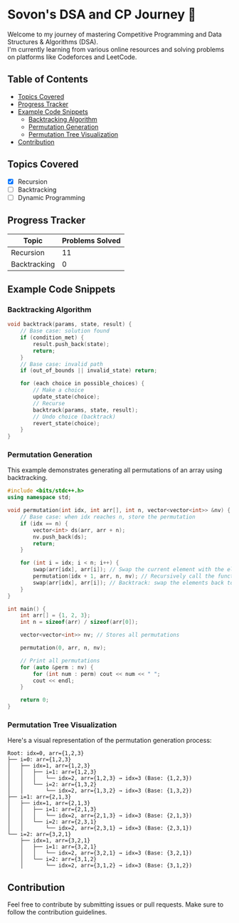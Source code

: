 # Sovon's DSA and CP Journey 🚀

Welcome to my journey of mastering Competitive Programming and Data Structures & Algorithms (DSA).  
I'm currently learning from various online resources and solving problems on platforms like Codeforces and LeetCode.

## Table of Contents
- [Topics Covered](#topics-covered)
- [Progress Tracker](#progress-tracker)
- [Example Code Snippets](#example-code-snippets)
  - [Backtracking Algorithm](#backtracking-algorithm)
  - [Permutation Generation](#permutation-generation)
  - [Permutation Tree Visualization](#permutation-tree-visualization)
- [Contribution](#contribution)

## Topics Covered
- [x] Recursion
- [ ] Backtracking
- [ ] Dynamic Programming

## Progress Tracker
| Topic          | Problems Solved |
|----------------|-----------------|
| Recursion      | 11              |
| Backtracking   | 0               |

## Example Code Snippets

### Backtracking Algorithm
```cpp
void backtrack(params, state, result) {
    // Base case: solution found
    if (condition_met) {
        result.push_back(state);
        return;
    }
    // Base case: invalid path
    if (out_of_bounds || invalid_state) return;

    for (each choice in possible_choices) {
        // Make a choice
        update_state(choice);
        // Recurse
        backtrack(params, state, result);
        // Undo choice (backtrack)
        revert_state(choice);
    }
}
```

### Permutation Generation
This example demonstrates generating all permutations of an array using backtracking.

```cpp
#include <bits/stdc++.h>
using namespace std;

void permutation(int idx, int arr[], int n, vector<vector<int>> &nv) {
    // Base case: when idx reaches n, store the permutation
    if (idx == n) {
        vector<int> ds(arr, arr + n);
        nv.push_back(ds);
        return;
    }

    for (int i = idx; i < n; i++) {
        swap(arr[idx], arr[i]); // Swap the current element with the element at index i
        permutation(idx + 1, arr, n, nv); // Recursively call the function with the next index
        swap(arr[idx], arr[i]); // Backtrack: swap the elements back to their original positions
    }
}

int main() {
    int arr[] = {1, 2, 3};
    int n = sizeof(arr) / sizeof(arr[0]);

    vector<vector<int>> nv; // Stores all permutations

    permutation(0, arr, n, nv);

    // Print all permutations
    for (auto &perm : nv) {
        for (int num : perm) cout << num << " ";
        cout << endl;
    }

    return 0;
}
```

### Permutation Tree Visualization
Here's a visual representation of the permutation generation process:

```
Root: idx=0, arr={1,2,3}
├── i=0: arr={1,2,3}
│   ├── idx=1, arr={1,2,3}
│   │   ├── i=1: arr={1,2,3}
│   │   │   └── idx=2, arr={1,2,3} → idx=3 (Base: {1,2,3})
│   │   └── i=2: arr={1,3,2}
│   │       └── idx=2, arr={1,3,2} → idx=3 (Base: {1,3,2})
├── i=1: arr={2,1,3}
│   ├── idx=1, arr={2,1,3}
│   │   ├── i=1: arr={2,1,3}
│   │   │   └── idx=2, arr={2,1,3} → idx=3 (Base: {2,1,3})
│   │   └── i=2: arr={2,3,1}
│   │       └── idx=2, arr={2,3,1} → idx=3 (Base: {2,3,1})
└── i=2: arr={3,2,1}
    ├── idx=1, arr={3,2,1}
    │   ├── i=1: arr={3,2,1}
    │   │   └── idx=2, arr={3,2,1} → idx=3 (Base: {3,2,1})
    │   └── i=2: arr={3,1,2}
    │       └── idx=2, arr={3,1,2} → idx=3 (Base: {3,1,2})
```

## Contribution
Feel free to contribute by submitting issues or pull requests. Make sure to follow the contribution guidelines.
